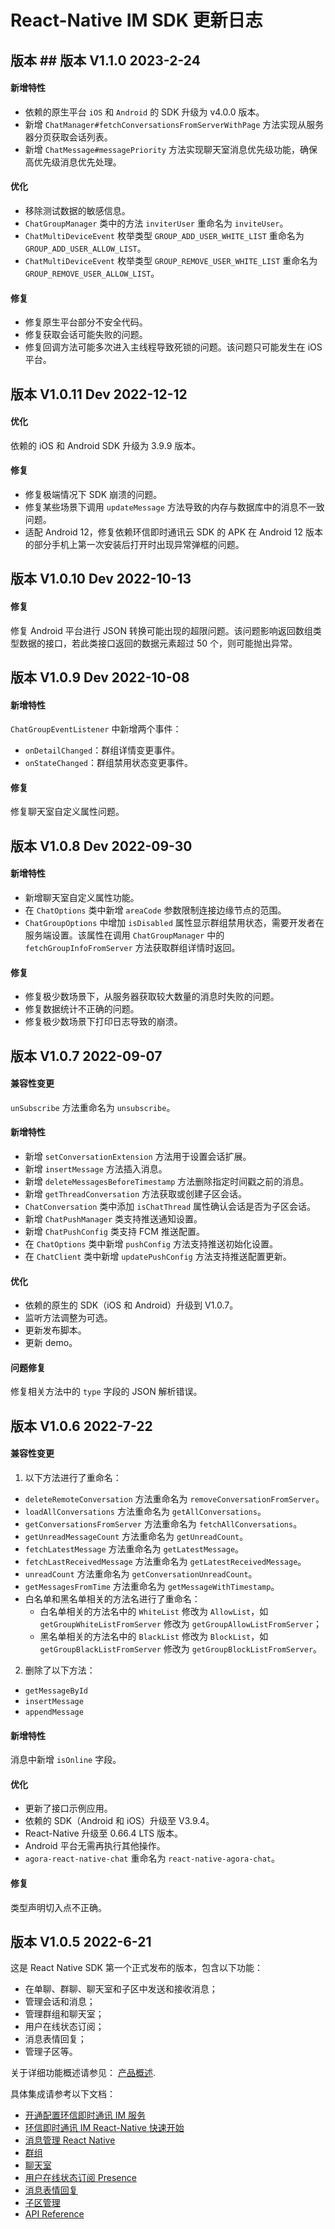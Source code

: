 # React-Native IM SDK 更新日志

<Toc />

## 版本 ## 版本 V1.1.0 2023-2-24

#### 新增特性

- 依赖的原生平台 `iOS` 和 `Android` 的 SDK 升级为 v4.0.0 版本。
- 新增 `ChatManager#fetchConversationsFromServerWithPage` 方法实现从服务器分页获取会话列表。
- 新增 `ChatMessage#messagePriority` 方法实现聊天室消息优先级功能，确保高优先级消息优先处理。

#### 优化

- 移除测试数据的敏感信息。
- `ChatGroupManager` 类中的方法 `inviterUser` 重命名为 `inviteUser`。
- `ChatMultiDeviceEvent` 枚举类型 `GROUP_ADD_USER_WHITE_LIST` 重命名为 `GROUP_ADD_USER_ALLOW_LIST`。
- `ChatMultiDeviceEvent` 枚举类型 `GROUP_REMOVE_USER_WHITE_LIST` 重命名为 `GROUP_REMOVE_USER_ALLOW_LIST`。

#### 修复

- 修复原生平台部分不安全代码。
- 修复获取会话可能失败的问题。
- 修复回调方法可能多次进入主线程导致死锁的问题。该问题只可能发生在 iOS 平台。

## 版本 V1.0.11 Dev 2022-12-12

#### 优化

依赖的 iOS 和 Android SDK 升级为 3.9.9 版本。

#### 修复

- 修复极端情况下 SDK 崩溃的问题。
- 修复某些场景下调用 `updateMessage` 方法导致的内存与数据库中的消息不一致问题。
- 适配 Android 12，修复依赖环信即时通讯云 SDK 的 APK 在 Android 12 版本的部分手机上第一次安装后打开时出现异常弹框的问题。

## 版本 V1.0.10 Dev 2022-10-13

#### 修复

修复 Android 平台进行 JSON 转换可能出现的超限问题。该问题影响返回数组类型数据的接口，若此类接口返回的数据元素超过 50 个，则可能抛出异常。

## 版本 V1.0.9 Dev 2022-10-08

#### 新增特性

`ChatGroupEventListener` 中新增两个事件：
- `onDetailChanged`：群组详情变更事件。
- `onStateChanged`：群组禁用状态变更事件。

#### 修复

修复聊天室自定义属性问题。

## 版本 V1.0.8 Dev 2022-09-30

#### 新增特性

- 新增聊天室自定义属性功能。
- 在 `ChatOptions` 类中新增 `areaCode` 参数限制连接边缘节点的范围。
- `ChatGroupOptions` 中增加 `isDisabled` 属性显示群组禁用状态，需要开发者在服务端设置。该属性在调用 `ChatGroupManager` 中的 `fetchGroupInfoFromServer` 方法获取群组详情时返回。

#### 修复

- 修复极少数场景下，从服务器获取较大数量的消息时失败的问题。
- 修复数据统计不正确的问题。
- 修复极少数场景下打印日志导致的崩溃。


## 版本 V1.0.7 2022-09-07

#### 兼容性变更

`unSubscribe` 方法重命名为 `unsubscribe`。

#### 新增特性

- 新增 `setConversationExtension` 方法用于设置会话扩展。
- 新增 `insertMessage` 方法插入消息。
- 新增 `deleteMessagesBeforeTimestamp` 方法删除指定时间戳之前的消息。
- 新增 `getThreadConversation` 方法获取或创建子区会话。
- `ChatConversation` 类中添加 `isChatThread` 属性确认会话是否为子区会话。
- 新增 `ChatPushManager` 类支持推送通知设置。
- 新增 `ChatPushConfig` 类支持 FCM 推送配置。
- 在 `ChatOptions` 类中新增 `pushConfig` 方法支持推送初始化设置。
- 在 `ChatClient` 类中新增 `updatePushConfig` 方法支持推送配置更新。

#### 优化

- 依赖的原生的 SDK（iOS 和 Android）升级到 V1.0.7。
- 监听方法调整为可选。
- 更新发布脚本。
- 更新 demo。

#### 问题修复

修复相关方法中的 `type` 字段的 JSON 解析错误。

## 版本 V1.0.6 2022-7-22

#### 兼容性变更

1. 以下方法进行了重命名：

- `deleteRemoteConversation` 方法重命名为 `removeConversationFromServer`。
- `loadAllConversations` 方法重命名为 `getAllConversations`。
- `getConversationsFromServer` 方法重命名为 `fetchAllConversations`。
- `getUnreadMessageCount` 方法重命名为 `getUnreadCount`。
- `fetchLatestMessage` 方法重命名为 `getLatestMessage`。
- `fetchLastReceivedMessage` 方法重命名为 `getLatestReceivedMessage`。
- `unreadCount` 方法重命名为 `getConversationUnreadCount`。
- `getMessagesFromTime` 方法重命名为 `getMessageWithTimestamp`。
- 白名单和黑名单相关的方法名进行了重命名：
  - 白名单相关的方法名中的 `WhiteList` 修改为 `AllowList`，如 `getGroupWhiteListFromServer` 修改为 `getGroupAllowListFromServer`；
  - 黑名单相关的方法名中的 `BlackList` 修改为 `BlockList`，如 `getGroupBlackListFromServer` 修改为 `getGroupBlockListFromServer`。

2. 删除了以下方法：

- `getMessageById`
- `insertMessage`
- `appendMessage`

#### 新增特性

消息中新增 `isOnline` 字段。

#### 优化

- 更新了接口示例应用。
- 依赖的 SDK（Android 和 iOS）升级至 V3.9.4。
- React-Native 升级至 0.66.4 LTS 版本。
- Android 平台无需再执行其他操作。
- `agora-react-native-chat` 重命名为 `react-native-agora-chat`。
  

#### 修复

类型声明切入点不正确。

## 版本 V1.0.5 2022-6-21

这是 React Native SDK 第一个正式发布的版本，包含以下功能：

- 在单聊、群聊、聊天室和子区中发送和接收消息；
- 管理会话和消息；
- 管理群组和聊天室；
- 用户在线状态订阅；
- 消息表情回复；
- 管理子区等。

关于详细功能概述请参见： [产品概述](/product/introduction.html).

具体集成请参考以下文档：

- [开通配置环信即时通讯 IM 服务](/product/enable_and_configure_IM.html)
- [环信即时通讯 IM React-Native 快速开始](quickstart.html)
- [消息管理 React Native](message_overview.html)
- [群组](group_overview.html)
- [聊天室](room_overview.html)
- [用户在线状态订阅 Presence](presence.html)
- [消息表情回复](reaction.html)
- [子区管理](thread.html)
- [API Reference](apireference.html)